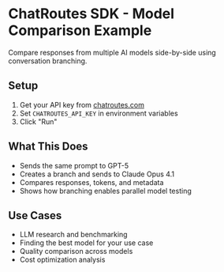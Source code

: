 # ChatRoutes SDK - Model Comparison Example

Compare responses from multiple AI models side-by-side using conversation branching.

## Setup

1. Get your API key from [chatroutes.com](https://chatroutes.com)
2. Set `CHATROUTES_API_KEY` in environment variables
3. Click "Run"

## What This Does

- Sends the same prompt to GPT-5
- Creates a branch and sends to Claude Opus 4.1
- Compares responses, tokens, and metadata
- Shows how branching enables parallel model testing

## Use Cases

- LLM research and benchmarking
- Finding the best model for your use case
- Quality comparison across models
- Cost optimization analysis
